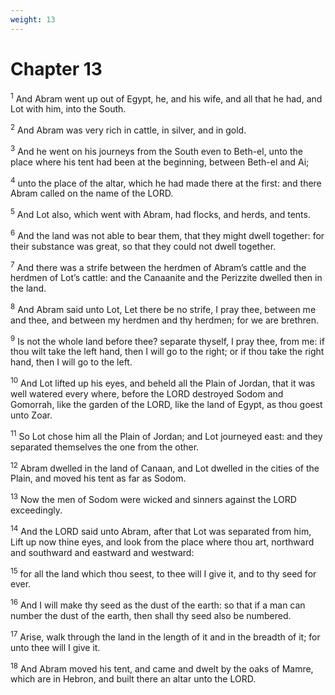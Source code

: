 ```yaml
---
weight: 13
---
```


# Chapter 13

<sup>1</sup> And Abram went up out of Egypt, he, and his wife, and all that he had, and Lot with him, into the South. 

<sup>2</sup> And Abram was very rich in cattle, in silver, and in gold. 

<sup>3</sup> And he went on his journeys from the South even to Beth-el, unto the place where his tent had been at the beginning, between Beth-el and Ai; 

<sup>4</sup> unto the place of the altar, which he had made there at the first: and there Abram called on the name of the LORD. 

<sup>5</sup> And Lot also, which went with Abram, had flocks, and herds, and tents. 

<sup>6</sup> And the land was not able to bear them, that they might dwell together: for their substance was great, so that they could not dwell together. 

<sup>7</sup> And there was a strife between the herdmen of Abram’s cattle and the herdmen of Lot’s cattle: and the Canaanite and the Perizzite dwelled then in the land. 

<sup>8</sup> And Abram said unto Lot, Let there be no strife, I pray thee, between me and thee, and between my herdmen and thy herdmen; for we are brethren. 

<sup>9</sup> Is not the whole land before thee? separate thyself, I pray thee, from me: if thou wilt take the left hand, then I will go to the right; or if thou take the right hand, then I will go to the left. 

<sup>10</sup> And Lot lifted up his eyes, and beheld all the Plain of Jordan, that it was well watered every where, before the LORD destroyed Sodom and Gomorrah, like the garden of the LORD, like the land of Egypt, as thou goest unto Zoar. 

<sup>11</sup> So Lot chose him all the Plain of Jordan; and Lot journeyed east: and they separated themselves the one from the other. 

<sup>12</sup> Abram dwelled in the land of Canaan, and Lot dwelled in the cities of the Plain, and moved his tent as far as Sodom. 

<sup>13</sup> Now the men of Sodom were wicked and sinners against the LORD exceedingly. 

<sup>14</sup> And the LORD said unto Abram, after that Lot was separated from him, Lift up now thine eyes, and look from the place where thou art, northward and southward and eastward and westward: 

<sup>15</sup> for all the land which thou seest, to thee will I give it, and to thy seed for ever. 

<sup>16</sup> And I will make thy seed as the dust of the earth: so that if a man can number the dust of the earth, then shall thy seed also be numbered. 

<sup>17</sup> Arise, walk through the land in the length of it and in the breadth of it; for unto thee will I give it. 

<sup>18</sup> And Abram moved his tent, and came and dwelt by the oaks of Mamre, which are in Hebron, and built there an altar unto the LORD. 


